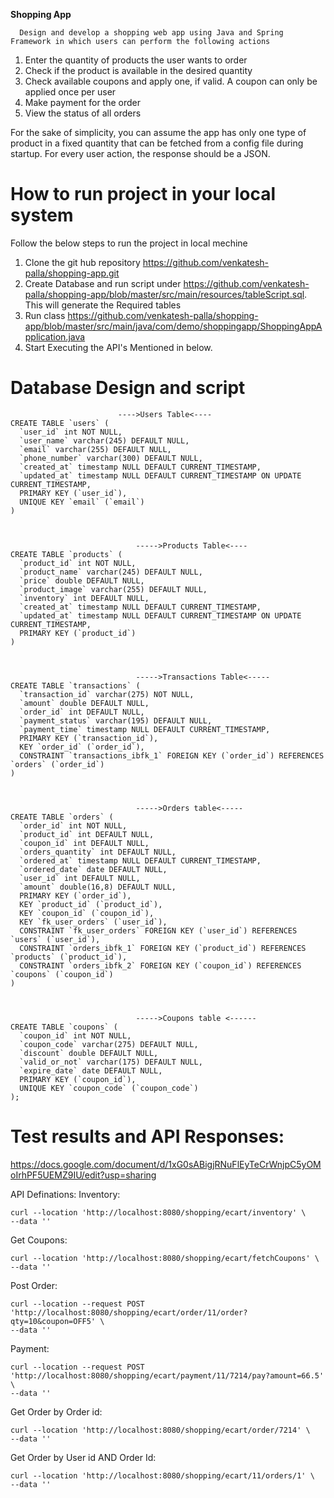 **Shopping App**

      Design and develop a shopping web app using Java and Spring Framework in which users can perform the following actions
1. Enter the quantity of products the user wants to order
2. Check if the product is available in the desired quantity
3. Check available coupons and apply one, if valid. A coupon can only be applied once per user
4. Make payment for the order
5. View the status of all orders

For the sake of simplicity, you can assume the app has only one type of product in a fixed quantity that can be fetched from a config file during startup.
For every user action, the response should be a JSON.

# How to run project in your local system

Follow the below steps to run the project in local mechine

1. Clone the git hub repository https://github.com/venkatesh-palla/shopping-app.git
2. Create Database and run script under https://github.com/venkatesh-palla/shopping-app/blob/master/src/main/resources/tableScript.sql. This will generate the Required tables
3. Run class https://github.com/venkatesh-palla/shopping-app/blob/master/src/main/java/com/demo/shoppingapp/ShoppingAppApplication.java
4. Start Executing the API's Mentioned in below.

 # Database Design and script 

```
                        ---->Users Table<----
CREATE TABLE `users` (
  `user_id` int NOT NULL,
  `user_name` varchar(245) DEFAULT NULL,
  `email` varchar(255) DEFAULT NULL,
  `phone_number` varchar(300) DEFAULT NULL,
  `created_at` timestamp NULL DEFAULT CURRENT_TIMESTAMP,
  `updated_at` timestamp NULL DEFAULT CURRENT_TIMESTAMP ON UPDATE CURRENT_TIMESTAMP,
  PRIMARY KEY (`user_id`),
  UNIQUE KEY `email` (`email`)
)



                            ----->Products Table<----
CREATE TABLE `products` (
  `product_id` int NOT NULL,
  `product_name` varchar(245) DEFAULT NULL,
  `price` double DEFAULT NULL,
  `product_image` varchar(255) DEFAULT NULL,
  `inventory` int DEFAULT NULL,
  `created_at` timestamp NULL DEFAULT CURRENT_TIMESTAMP,
  `updated_at` timestamp NULL DEFAULT CURRENT_TIMESTAMP ON UPDATE CURRENT_TIMESTAMP,
  PRIMARY KEY (`product_id`)
)



                            ----->Transactions Table<-----
CREATE TABLE `transactions` (
  `transaction_id` varchar(275) NOT NULL,
  `amount` double DEFAULT NULL,
  `order_id` int DEFAULT NULL,
  `payment_status` varchar(195) DEFAULT NULL,
  `payment_time` timestamp NULL DEFAULT CURRENT_TIMESTAMP,
  PRIMARY KEY (`transaction_id`),
  KEY `order_id` (`order_id`),
  CONSTRAINT `transactions_ibfk_1` FOREIGN KEY (`order_id`) REFERENCES `orders` (`order_id`)
)



                            ----->Orders table<-----
CREATE TABLE `orders` (
  `order_id` int NOT NULL,
  `product_id` int DEFAULT NULL,
  `coupon_id` int DEFAULT NULL,
  `orders_quantity` int DEFAULT NULL,
  `ordered_at` timestamp NULL DEFAULT CURRENT_TIMESTAMP,
  `ordered_date` date DEFAULT NULL,
  `user_id` int DEFAULT NULL,
  `amount` double(16,8) DEFAULT NULL,
  PRIMARY KEY (`order_id`),
  KEY `product_id` (`product_id`),
  KEY `coupon_id` (`coupon_id`),
  KEY `fk_user_orders` (`user_id`),
  CONSTRAINT `fk_user_orders` FOREIGN KEY (`user_id`) REFERENCES `users` (`user_id`),
  CONSTRAINT `orders_ibfk_1` FOREIGN KEY (`product_id`) REFERENCES `products` (`product_id`),
  CONSTRAINT `orders_ibfk_2` FOREIGN KEY (`coupon_id`) REFERENCES `coupons` (`coupon_id`)
)



                            ----->Coupons table <------
CREATE TABLE `coupons` (
  `coupon_id` int NOT NULL,
  `coupon_code` varchar(275) DEFAULT NULL,
  `discount` double DEFAULT NULL,
  `valid_or_not` varchar(175) DEFAULT NULL,
  `expire_date` date DEFAULT NULL,
  PRIMARY KEY (`coupon_id`),
  UNIQUE KEY `coupon_code` (`coupon_code`)
);
```

# Test results and API Responses:
https://docs.google.com/document/d/1xG0sABigjRNuFlEyTeCrWnjpC5yOMoIrhPF5UEMZ9IU/edit?usp=sharing

 API Definations:
 Inventory:
 ```
curl --location 'http://localhost:8080/shopping/ecart/inventory' \
--data ''
```
Get Coupons:
```
curl --location 'http://localhost:8080/shopping/ecart/fetchCoupons' \
--data ''
```
Post Order:
```
curl --location --request POST 'http://localhost:8080/shopping/ecart/order/11/order?qty=10&coupon=OFF5' \
--data ''
```
Payment:
```
curl --location --request POST 'http://localhost:8080/shopping/ecart/payment/11/7214/pay?amount=66.5' \
--data ''
```
Get Order by Order id:
```
curl --location 'http://localhost:8080/shopping/ecart/order/7214' \
--data ''
```
Get Order by User id AND Order Id:
```
curl --location 'http://localhost:8080/shopping/ecart/11/orders/1' \
--data ''
```


